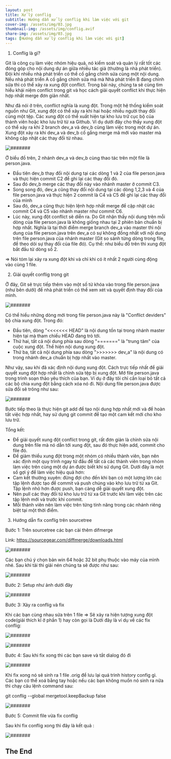 ```yaml
---
layout: post
title: Xử lý conflig
subtitle: Hướng dẫn xử lý conflig khi làm việc với git
cover-img: /assets/img/03.jpg
thumbnail-img: /assets/img/conflig.avif
share-img: /assets/img/03.jpg
tags: [Hướng dẫn xử lý conflig khi làm việc với git]
---
```


1. Conflig là gì?

Git là công cụ làm việc nhóm hiệu quả, nó kiểm soát và quản lý rất tốt các đóng góp cho nội dung dự án giữa nhiều tác giả (thường là nhà phát triển). Đôi khi nhiều nhà phát triển có thể cố gắng chỉnh sửa cùng một nội dung. Nếu nhà phát triển A cố gắng chỉnh sửa mã mà Nhà phát triển B đang chỉnh sửa thì có thể xảy ra xung đột conflict. Trong bài này, chúng ta sẽ cùng tìm hiểu khái niệm conflict trong git và học cách giải quyết conflict khi thực hiện hợp nhất merge đơn giản nhất.

Như đã nói ở trên, conflict nghĩa là xung đột. Trong một hệ thống kiểm soát nguồn như Git, xung đột có thể xảy ra khi hai hoặc nhiều người thay đổi cùng một tệp. Các xung đột có thể xuất hiện tại kho lưu trữ cục bộ của thành viên hoặc kho lưu trữ từ xa Github. Ví dụ dưới đây cho thấy xung đột có thể xảy ra khi 2 branch dev_a và dev_b cùng làm việc trong một dự án. Xung đột xảy ra khi dev_a và dev_b cố gắng merge mã mới vào master mà không cập nhật các thay đổi từ nhau.

![#######](/assets/img/anh49.png) 

Ở biểu đồ trên, 2 nhánh dev_a và dev_b cùng thao tác trên một file là person.java.

- Đầu tiên dev_b thay đổi nội dung tại các dòng 1 và 2 của file person.java và thực hiện commit C2 để ghi lại các thay đổi đó.
- Sau đó dev_b merge các thay đổi này vào nhánh master ở commit C3.
- Song song đó, dev_a cũng thay đổi nội dung tại các dòng 1,2,3 và 4 của file person.java và thực hiện 2 commit là C4 và C5 để ghi lại các thay đổi của mình
- Sau đó, dev_a cũng thực hiện lệnh hợp nhất merge để cập nhật các commit C4 và C5 vào nhánh master như commit C6.
- Lúc này, xung đột conflict sẽ diễn ra. Do Git nhận thấy nội dung trên mỗi dòng của file person.java là không giống nhau tại 2 phiên bản chuẩn bị hợp nhất. Nghĩa là tại thời điểm merge branch dev_a vào master thì nội dung của file person.java trên dev_a có sự không đồng nhất với nội dung trên file person.java của nhánh master (Git so sánh từng dòng trong file, để theo dõi sự thay đổi của file đó). Cụ thể: như biểu đồ trên thì xung đột bắt đầu từ dòng số 2.

=> Nói tóm lại xảy ra xung đột khi và chỉ khi có ít nhất 2 người cùng động vào cùng 1 file.

2. Giải quyết conflig trong git

Ở đây, Git sẽ trực tiếp thêm vào một số từ khóa vào trong file person.java (như bên dưới) để nhà phát triển có thể xem xét và quyết định thay đổi của mình.

![#######](/assets/img/anh50.png) 

Có thể hiểu những dòng mới trong file person.java này là "Conflict deviders" bộ chia xung đột. Trong đó:

- Đầu tiên, dòng "<<<<<<< HEAD" là nội dung tồn tại trong nhánh master hiện tại mà tham chiếu HEAD đang trỏ tới.
- Thứ hai, tất cả nội dung phía sau dòng "=======" là "trung tâm" của cuộc xung đột. Thể hiện nội dung xung đột.
- Thứ ba, tất cả nội dung phía sau dòng ">>>>>>> dev_a" là nội dung có trong nhánh dev_a chuẩn bị hợp nhất vào master.

Như vậy, sau khi đã xác định nội dung xung đột. Cách trực tiếp nhất để giải quyết xung đột hợp nhất là chỉnh sửa tệp bị xung đột. Mở file person.java trong trình soạn thảo yêu thích của bạn. Ví dụ ở đây tôi chỉ cần loại bỏ tất cả các bộ chia xung đột bằng cách xóa nó đi. Nội dung file person.java được sửa đổi sẽ trông như sau:

![#######](/assets/img/anh51.png) 

Bước tiếp theo là thực hiện git add để tạo nội dung hợp nhất mới và để hoàn tất việc hợp nhất, hay sử dụng git commit để tạo một cam kết mới cho kho lưu trữ.

Tổng kết:
- Để giải quyết xung đột conflict trong git, rất đơn giản là chỉnh sửa nội dung trên file mà nó dẫn tới xung đột, sau đó thực hiện add, commit cho file đó.
- Để giảm thiểu xung đột trong một nhóm có nhiều thành viên, bạn nên xác định một quy trình ngay từ đầu để tất cả các thành viên trong nhóm làm việc trên cùng một dự án được biết khi sử dụng Git. Dưới đây là một số gợi ý để làm việc hiệu quả hơn:
- Cam kết thường xuyên: đừng đợi cho đến khi bạn có một lượng lớn các tập lệnh được tạo để commit và push chúng vào kho lưu trữ từ xa Git. Tập lệnh nhỏ hơn được push, bạn càng dễ giải quyết xung đột.
- Nên pull các thay đổi từ kho lưu trữ từ xa Git trước khi làm việc trên các tập lệnh mới và trước khi commit.
- Mỗi thành viên nên làm việc trên từng tính năng trong các nhánh riêng biệt tại một thời điểm.

3. Hướng dẫn fix conflig trên sourcetree

Bước 1: Trên sourcetree các bạn cài thêm difmerge

Link: https://sourcegear.com/diffmerge/downloads.html

![#######](/assets/img/anh52.png) 

Các bạn chú ý chọn bản win 64 hoặc 32 bit phụ thuộc vào máy của mình nhé.
Sau khi tải thì giải nén chúng ta sẽ được như sau:

![#######](/assets/img/anh53.png) 

Bước 2: Setup như ảnh dưới đây

![#######](/assets/img/anh54.png)

Bước 3: Xảy ra conflig và fix

Khi các bạn cùng nhau sửa trên 1 file => Sẽ xảy ra hiện tượng xung đột code(giải thích kĩ ở phần 1) hay còn gọi là
Dưới đây là ví dụ về các fix conflig:

![#######](/assets/img/anh55.png)

![#######](/assets/img/anh56.png)

Bước 4: Sau khi fix xong thì các bạn save và tắt dialog đó đi

![#######](/assets/img/anh57.png)

Khi fix xong nó sẽ sinh ra 1 file .orig để lưu lại quá trình history config gì.
Các bạn có thể xoá bằng tay hoặc nếu các bạn không muốn nó sinh ra nữa thì chạy câu lệnh command sau:

git conflig --global mergetool.keepBackup false

![#######](/assets/img/anh58.png)

Bước 5: Commit file vừa fix conflig

Sau khi fix conflig xong thì đây là kết quả :

![#######](/assets/img/anh59.png)

## The End




